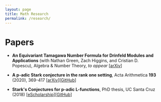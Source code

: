 ```yaml
---
layout: page
title: Math Research
permalink: /research/
---
```


# Papers

* **An Equivariant Tamagawa Number Formula for Drinfeld Modules and Applications** (with  Nathan Green, Zach Higgins, and Cristian D. Popescu), Algebra & Number Theory, *to appear* [[arXiv](https://arxiv.org/abs/2004.05144)]

* **A p-adic Stark conjecture in the rank one setting**, Acta Arithmetica **193** (2020), 369-417 [[arXiv](https://arxiv.org/abs/1904.10561)][[GitHub](https://github.com/Joe-Ferrara/p-adicStarkExamples)]

* **Stark's Conjectures for p-adic L-functions**, PhD thesis, UC Santa Cruz (2018) [[eScholarship](https://escholarship.org/uc/item/4qv5b8tz#main)][[GitHub](https://github.com/Joe-Ferrara/p-adicStarkExamples)]
